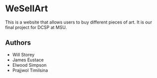 # WeSellArt
This is a website that allows users to buy different pieces of art.
It is our final project for DCSP at MSU.

## Authors
* Will Storey
* James Eustace
* Elwood Simpson
* Prajjwol Timilsina
